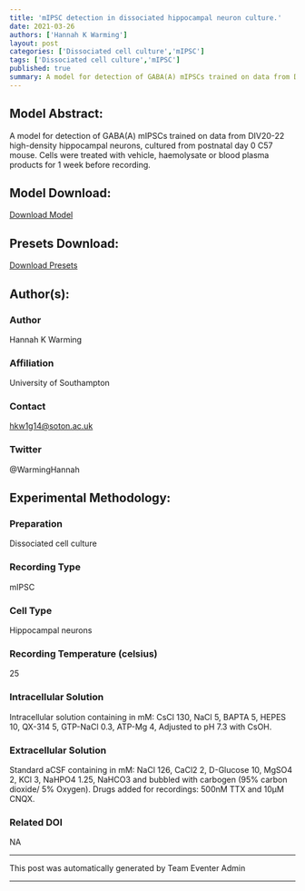 ```yaml
---
title: 'mIPSC detection in dissociated hippocampal neuron culture.'
date: 2021-03-26
authors: ['Hannah K Warming']
layout: post
categories: ['Dissociated cell culture','mIPSC']
tags: ['Dissociated cell culture','mIPSC']
published: true
summary: A model for detection of GABA(A) mIPSCs trained on data from DIV20-22 high-density hippocampal neurons, cultured from postnatal day 0 C57 mouse. Cells were treated with vehicle, haemolysate or blood plasma products for 1 week before recording.
---
```

## Model Abstract:
A model for detection of GABA(A) mIPSCs trained on data from DIV20-22 high-density hippocampal neurons, cultured from postnatal day 0 C57 mouse. Cells were treated with vehicle, haemolysate or blood plasma products for 1 week before recording.
## Model Download:
[Download Model](
https://drive.google.com/open?id=1wK6fi9-xfBlo5ywNK1Tf38sgvHPC6Wfp
)
## Presets Download:
[Download Presets](
https://drive.google.com/open?id=1Y1YgZw_7PlEW37n_BNQPA9TR74Y15VWl
)
## Author(s):
### Author
Hannah K Warming
### Affiliation
University of Southampton
### Contact
hkw1g14@soton.ac.uk
### Twitter
@WarmingHannah
## Experimental Methodology:
### Preparation
Dissociated cell culture
### Recording Type
mIPSC
### Cell Type
Hippocampal neurons
### Recording Temperature (celsius)
25
### Intracellular Solution
Intracellular solution containing in mM: CsCl 130, NaCl 5, BAPTA 5, HEPES 10, QX-314 5, GTP-NaCl 0.3, ATP-Mg 4, Adjusted to pH 7.3 with CsOH.
### Extracellular Solution
Standard aCSF containing in mM: NaCl 126, CaCl2 2, D-Glucose 10, MgSO4 2, KCl 3, NaHPO4 1.25, NaHCO3 and bubbled with carbogen (95% carbon dioxide/ 5% Oxygen). Drugs added for recordings: 500nM TTX and 10µM CNQX.
### Related DOI
NA
***
This post was automatically generated by
Team Eventer Admin
***
